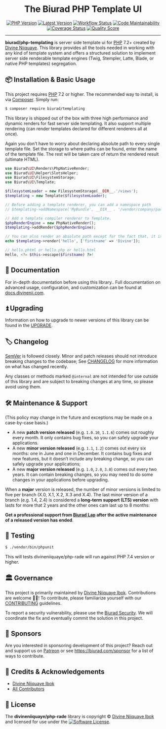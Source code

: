 <div align="center">

# The Biurad PHP Template UI

[![PHP Version](https://img.shields.io/packagist/php-v/biurad/templating.svg?style=flat-square&colorB=%238892BF)](http://php.net)
[![Latest Version](https://img.shields.io/packagist/v/biurad/templating.svg?style=flat-square)](https://packagist.org/packages/biurad/templating)
[![Workflow Status](https://img.shields.io/github/workflow/status/biurad/php-templating/build?style=flat-square)](https://github.com/biurad/php-templating/actions?query=workflow%3Abuild)
[![Code Maintainability](https://img.shields.io/codeclimate/maintainability/biurad/php-templating?style=flat-square)](https://codeclimate.com/github/biurad/php-templating)
[![Coverage Status](https://img.shields.io/codecov/c/github/biurad/php-templating?style=flat-square)](https://codecov.io/gh/biurad/php-templating)
[![Quality Score](https://img.shields.io/scrutinizer/g/biurad/php-templating.svg?style=flat-square)](https://scrutinizer-ci.com/g/biurad/php-templating)

</div>

---

**biurad/php-templating** is server side template ui for [PHP] 7.2+ created by [Divine Niiquaye][@divineniiquaye]. This library provides all the tools needed in working with any kind of template system and offers a structured solution to implement server side renderable template engines (Twig, Stempler, Latte, Blade, or native PHP templates) segregation.

## 📦 Installation & Basic Usage

This project requires [PHP] 7.2 or higher. The recommended way to install, is via [Composer]. Simply run:

```bash
$ composer require biurad/templating
```

This library is shipped out of the box with three high performance and dynamic renders for fast server side templating. It also support multiple rendering (can render templates declared for different renderers all at once).

Again you don't have to worry about declaring absolute path to every single template file. Set the storage to where paths can be found, enter the name of the template file. The rest will be taken care of return the rendered result (ultimate HTML).

```php
use Biurad\UI\Renders\PhpNativeRender;
use Biurad\UI\Helper\SlotsHelper;
use Biurad\UI\FilesystemStorage;
use Biurad\UI\Template;

$filesystemLoader = new FilesystemStorage(__DIR__.'/views');
$templating = new Template($filesystemLoader);

// Before adding a template renderer, you can add a namespace path
// $templating->addNamespace('MyBundle', __DIR__ . '/vendor/company/package/Resources');

// Add a template compiler renderer to Template.
$phpRenderEngine = new PhpNativeRender();
$templating->addRender($phpRenderEngine);

// You can also render an absolute path except for the fact that, it is not cacheable.
echo $templating->render('hello', ['firstname' => 'Divine']);

// hello.phtml or hello.php or hello.html
Hello, <?= $this->escape($firstname) ?>!
```

## 📓 Documentation

For in-depth documentation before using this library.. Full documentation on advanced usage, configuration, and customization can be found at [docs.divinenii.com][docs].

## ⏫ Upgrading

Information on how to upgrade to newer versions of this library can be found in the [UPGRADE].

## 🏷️ Changelog

[SemVer](http://semver.org/) is followed closely. Minor and patch releases should not introduce breaking changes to the codebase; See [CHANGELOG] for more information on what has changed recently.

Any classes or methods marked `@internal` are not intended for use outside of this library and are subject to breaking changes at any time, so please avoid using them.

## 🛠️ Maintenance & Support

(This policy may change in the future and exceptions may be made on a case-by-case basis.)

- A new **patch version released** (e.g. `1.0.10`, `1.1.6`) comes out roughly every month. It only contains bug fixes, so you can safely upgrade your applications.
- A new **minor version released** (e.g. `1.1`, `1.2`) comes out every six months: one in June and one in December. It contains bug fixes and new features, but it doesn’t include any breaking change, so you can safely upgrade your applications;
- A new **major version released** (e.g. `1.0`, `2.0`, `3.0`) comes out every two years. It can contain breaking changes, so you may need to do some changes in your applications before upgrading.

When a **major** version is released, the number of minor versions is limited to five per branch (X.0, X.1, X.2, X.3 and X.4). The last minor version of a branch (e.g. 1.4, 2.4) is considered a **long-term support (LTS) version** with lasts for more that 2 years and the other ones cam last up to 8 months:

**Get a professional support from [Biurad Lap][] after the active maintenance of a released version has ended**.

## 🧪 Testing

```bash
$ ./vendor/bin/phpunit
```

This will tests divineniiquaye/php-rade will run against PHP 7.4 version or higher.

## 🏛️ Governance

This project is primarily maintained by [Divine Niiquaye Ibok][@divineniiquaye]. Contributions are welcome 👷‍♀️! To contribute, please familiarize yourself with our [CONTRIBUTING] guidelines.

To report a security vulnerability, please use the [Biurad Security](https://security.biurad.com). We will coordinate the fix and eventually commit the solution in this project.

## 🙌 Sponsors

Are you interested in sponsoring development of this project? Reach out and support us on [Patreon](https://www.patreon.com/biurad) or see <https://biurad.com/sponsor> for a list of ways to contribute.

## 👥 Credits & Acknowledgements

- [Divine Niiquaye Ibok][@divineniiquaye]
- [All Contributors][]

## 📄 License

The **divineniiquaye/php-rade** library is copyright © [Divine Niiquaye Ibok](https://divinenii.com) and licensed for use under the [![Software License](https://img.shields.io/badge/License-BSD--3-brightgreen.svg?style=flat-square)](LICENSE).

[PHP]: https://php.net
[Composer]: https://getcomposer.org
[@divineniiquaye]: https://github.com/divineniiquaye
[docs]: https://docs.biurad.com/php/templating
[commit]: https://commits.biurad.com/php-templating.git
[UPGRADE]: UPGRADE-1.x.md
[CHANGELOG]: CHANGELOG-0.x.md
[CONTRIBUTING]: ./.github/CONTRIBUTING.md
[All Contributors]: https://github.com/biurad/php-templating/contributors
[Biurad Lap]: https://team.biurad.com
[email]: support@biurad.com
[message]: https://projects.biurad.com/message
